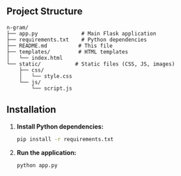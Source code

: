 ## Project Structure

```
n-gram/
├── app.py              # Main Flask application
├── requirements.txt    # Python dependencies
├── README.md          # This file
├── templates/         # HTML templates
│   └── index.html
└── static/           # Static files (CSS, JS, images)
    ├── css/
    │   └── style.css
    └── js/
        └── script.js
```

## Installation

1. **Install Python dependencies:**

   ```bash
   pip install -r requirements.txt
   ```

2. **Run the application:**

   ```bash
   python app.py
   ```
